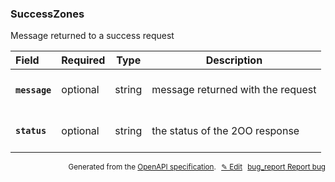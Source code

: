 <!--- This is a generated file, do not edit! -->
<!--- [START woosmap_http_schema_successzones] -->
<h3 class="schema-object" id="SuccessZones">SuccessZones</h3>

Message returned to a success request

| Field                                                                                               | Required | Type   | Description                                                                             |
| :-------------------------------------------------------------------------------------------------- | -------- | ------ | --------------------------------------------------------------------------------------- |
| <h4 id="SuccessZones-message" class="add-link schema-object-property-key"><code>message</code></h4> | optional | string | <div class="nonref-property-description"><p>message returned with the request</p></div> |
| <h4 id="SuccessZones-status" class="add-link schema-object-property-key"><code>status</code></h4>   | optional | string | <div class="nonref-property-description"><p>the status of the 2OO response</p></div>    |

<p style="text-align: right; font-size: smaller;">Generated from the <a data-label="openapi-github" href="https://github.com/woosmap/openapi-specification" title="Woosmap OpenAPI Specification" class="external">OpenAPI specification</a>.
<a data-label="openapi-github-woosmap-http-schema-successzones" data-action="edit" style="margin-left: 5px;" href="https://github.com/woosmap/openapi-specification/blob/main/specification/schemas/SuccessZones.yml" title="Edit on GitHub">✎ Edit</a>
<a data-label="openapi-github-woosmap-http-schema-successzones" data-action="bug" style="margin-left: 5px;" href="https://github.com/woosmap/openapi-specification/issues/new?assignees=&labels=type%3A+bug%2C+triage+me&template=bug_report.md&title=[schemas] Bug - SuccessZones" title="File bug for schemas on GitHub"><span class="material-icons">bug_report</span> Report bug</a>
</p>

<!--- [END woosmap_http_schema_successzones] -->
